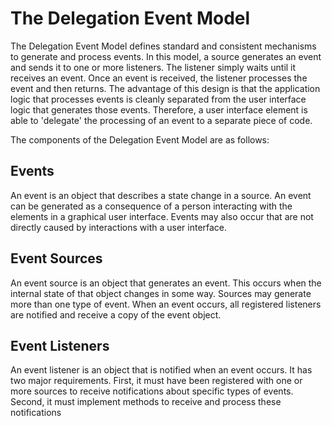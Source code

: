 # The Delegation Event Model
The Delegation Event Model defines standard and consistent mechanisms to generate and process events. In this model, a source generates an event and sends it to one or more listeners. The listener simply waits until it receives an event. Once an event is received, the listener processes the event and then returns. The advantage of this design is that the application logic that processes events is cleanly separated from the user interface logic that generates those events. Therefore, a user interface element is able to 'delegate' the processing of an event to a separate piece of code.

The components of the Delegation Event Model are as follows:

## Events
An event is an object that describes a state change in a source. An event can be generated as a consequence of a person interacting with the elements in a graphical user interface. Events may also occur that are not directly caused by interactions with a user interface.

## Event Sources
An event source is an object that generates an event. This occurs when the internal state of that object changes in some way. Sources may generate more than one type of event. When an event occurs, all registered listeners are notified and receive a copy of the event object.

## Event Listeners
An event listener is an object that is notified when an event occurs. It has two major requirements. First, it must have been registered with one or more sources to receive notifications about specific types of events. Second, it must implement methods to receive and process these notifications